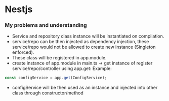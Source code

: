 # Nestjs

### My problems and understanding

- Service and repository class instance will be instantiated on compilation.
- service/repo can be then injected as dependency injection, these service/repo
  would not be allowed to create new instance (Singleton enforced).
- These class will be registered in app.module.
- create instance of app.module in main.ts -> get instance of register service/repo/controller
using app.get: Example:

```javascript
const configService = app.get(ConfigService);
```
- configService will be then used as an instance and injected into other class
  through constructor/method
